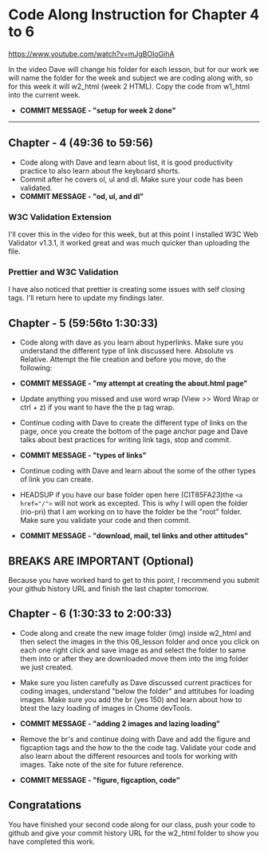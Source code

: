 # Code Along Instruction for Chapter 4 to 6
https://www.youtube.com/watch?v=mJgBOIoGihA

In the video Dave will change his folder for each lesson, but for our work we will name the folder for the week and subject we are coding along with, so for this week it will w2_html (week 2 HTML).  Copy the code from w1_html into the current week. 
* **COMMIT MESSAGE - "setup for week 2 done"**

---
## Chapter - 4 (49:36 to 59:56)

* Code along with Dave and learn about list, it is good productivity practice to also learn about the keyboard shorts.
* Commit after he covers ol, ul and dl. Make sure your code has been validated.
* **COMMIT MESSAGE - "od, ul, and dl"**

### W3C Validation Extension
I'll cover this in the video for this week, but at this point I installed W3C Web Validator v1.3.1, it worked great and was much quicker than uploading the file. 

### Prettier and W3C Validation
I have also noticed that prettier is creating some issues with self closing tags.  I'll return here to update my findings later. 

## Chapter - 5 (59:56to 1:30:33)
* Code along with dave as you learn about hyperlinks. Make sure you understand the different type of link discussed here.  Absolute vs Relative. Attempt the file creation and before you move, do the following:

* **COMMIT MESSAGE - "my attempt at creating the about.html page"**

* Update anything you missed and use word wrap (View >> Word Wrap or ctrl + z) if you want to have the the p tag wrap.  

* Continue coding with Dave to create the different type of links on the page, once you create the bottom of the page anchor page and Dave talks about best practices for writing link tags, stop and commit.

* **COMMIT MESSAGE - "types of links"**

* Continue  coding with Dave and learn about the some of the other types of link you can create.  

* HEADSUP if you have our base folder open here (CIT85FA23)the ```<a href="/">``` will not work as excepted.  This is why I will open the folder (rio-pri) that I am working on to have the folder be the "root" folder.  Make sure you validate your code and then commit.

* **COMMIT MESSAGE - "download, mail, tel links and other attitudes"**

## BREAKS ARE IMPORTANT (Optional)

Because you have worked hard to get to this point, I recommend you submit your github history URL and finish the last chapter tomorrow.  

## Chapter - 6 (1:30:33 to 2:00:33) 

* Code along and create the new image folder (img) inside w2_html and then select the images in the this 06_lesson folder and once you click on each one right click and save image as and select the folder to same them into or after they are downloaded move them into the img folder we just created. 

* Make sure you listen carefully as Dave discussed current practices for coding images, understand "below the folder" and attitubes for loading images. Make sure you add the br (yes 150) and learn about how to btest the lazy loading of images in Chome devTools. 

* **COMMIT MESSAGE - "adding 2 images and lazing loading"**

* Remove the br's and continue doing with Dave and add the figure and figcaption tags and the how to the the code tag. Validate your code and also learn about the different resources and tools for working with images. Take note of the site for future reference.

* **COMMIT MESSAGE - "figure, figcaption, code"**

## Congratations
You have finished your second code along for our class, push your code to github and give your commit history URL for the w2_html folder to show you have completed this work. 

